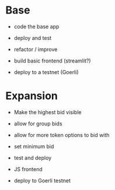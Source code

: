 # Base

- code the base app
- deploy and test
- refactor / improve

- build basic frontend (streamlit?)

- deploy to a testnet (Goerli)

# Expansion

- Make the highest bid visible
- allow for group bids
- allow for more token options to bid with
- set minimum bid

- test and deploy
- JS frontend
- deploy to Goerli testnet

